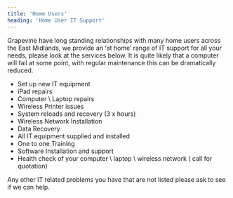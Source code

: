 ```yaml
---
title: 'Home Users'
heading: 'Home User IT Support'
---
```


Grapevine have long standing relationships with many home users across the East Midlands, we provide an ‘at home’ range of IT support for all your needs, please look at the services below. 
It is quite likely that a computer will fail at some point, with regular maintenance this can be dramatically reduced.

* Set up new IT equipment
* iPad repairs
* Computer \ Laptop repairs
* Wireless Printer issues
* System reloads and recovery (3 x hours)
* Wireless Network Installation
* Data Recovery
* All IT equipment supplied and installed
* One to one Training
* Software Installation and support
* Health check of your computer \ laptop \ wireless network ( call for quotation)

Any other IT related problems you have that are not listed please ask to see if we can help.